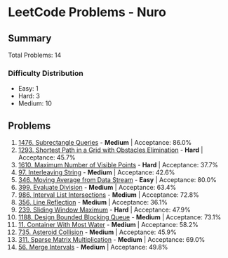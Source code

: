 # LeetCode Problems - Nuro

## Summary
Total Problems: 14

### Difficulty Distribution

- Easy: 1
- Hard: 3
- Medium: 10

## Problems

1. [1476. Subrectangle Queries](https://leetcode.com/problems/subrectangle-queries/) - **Medium** | Acceptance: 86.0%
2. [1293. Shortest Path in a Grid with Obstacles Elimination](https://leetcode.com/problems/shortest-path-in-a-grid-with-obstacles-elimination/) - **Hard** | Acceptance: 45.7%
3. [1610. Maximum Number of Visible Points](https://leetcode.com/problems/maximum-number-of-visible-points/) - **Hard** | Acceptance: 37.7%
4. [97. Interleaving String](https://leetcode.com/problems/interleaving-string/) - **Medium** | Acceptance: 42.6%
5. [346. Moving Average from Data Stream](https://leetcode.com/problems/moving-average-from-data-stream/) - **Easy** | Acceptance: 80.0%
6. [399. Evaluate Division](https://leetcode.com/problems/evaluate-division/) - **Medium** | Acceptance: 63.4%
7. [986. Interval List Intersections](https://leetcode.com/problems/interval-list-intersections/) - **Medium** | Acceptance: 72.8%
8. [356. Line Reflection](https://leetcode.com/problems/line-reflection/) - **Medium** | Acceptance: 36.1%
9. [239. Sliding Window Maximum](https://leetcode.com/problems/sliding-window-maximum/) - **Hard** | Acceptance: 47.9%
10. [1188. Design Bounded Blocking Queue](https://leetcode.com/problems/design-bounded-blocking-queue/) - **Medium** | Acceptance: 73.1%
11. [11. Container With Most Water](https://leetcode.com/problems/container-with-most-water/) - **Medium** | Acceptance: 58.2%
12. [735. Asteroid Collision](https://leetcode.com/problems/asteroid-collision/) - **Medium** | Acceptance: 45.9%
13. [311. Sparse Matrix Multiplication](https://leetcode.com/problems/sparse-matrix-multiplication/) - **Medium** | Acceptance: 69.0%
14. [56. Merge Intervals](https://leetcode.com/problems/merge-intervals/) - **Medium** | Acceptance: 49.8%